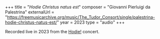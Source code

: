 +++
title = "<em>Hodie Christus natus est</em>"
composer = "Giovanni Pierluigi da Palestrina"
externalUrl = "https://freemusicarchive.org/music/The_Tudor_Consort/single/palestrina-hodie-christus-natus-est/"
year = 2023
type = "audio"
+++

Recorded live in 2023 from the [Hodie!](/performances/2023/hodie) concert.